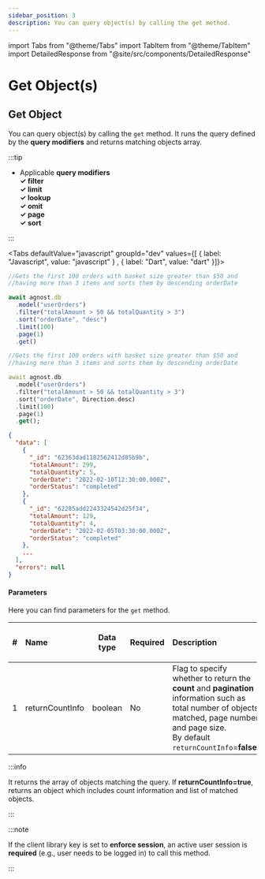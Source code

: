 ```yaml
---
sidebar_position: 3
description: You can query object(s) by calling the get method.
---
```


import Tabs from "@theme/Tabs"
import TabItem from "@theme/TabItem"
import DetailedResponse from "@site/src/components/DetailedResponse"

# Get Object(s)

## Get Object

You can query object(s) by calling the `get` method. It runs the query defined
by the **query modifiers** and returns matching objects array.

:::tip

- Applicable **query modifiers**<br /> **✓ filter** <br /> **✓ limit** <br />
  **✓ lookup** <br /> **✓ omit** <br /> **✓ page** <br /> **✓ sort**

:::

<Tabs defaultValue="javascript" groupId="dev" values={[ { label: "Javascript", value: "javascript" } , { label: "Dart", value: "dart" }]}>


<TabItem value="javascript">


```js
//Gets the first 100 orders with basket size greater than $50 and
//having more than 3 items and sorts them by descending orderDate

await agnost.db
  .model("userOrders")
  .filter("totalAmount > 50 && totalQuantity > 3")
  .sort("orderDate", "desc")
  .limit(100)
  .page(1)
  .get()
```

</TabItem>


<TabItem value="dart">


```dart
//Gets the first 100 orders with basket size greater than $50 and
//having more than 3 items and sorts them by descending orderDate

await agnost.db
  .model("userOrders")
  .filter("totalAmount > 50 && totalQuantity > 3")
  .sort("orderDate", Direction.desc)
  .limit(100)
  .page(1)
  .get();
```

</TabItem>


</Tabs>


<DetailedResponse title="Example response">


```json
{
  "data": [
    {
      "_id": "62363dad1182562412d85b9b",
      "totalAmount": 299,
      "totalQuantity": 5,
      "orderDate": "2022-02-10T12:30:00.000Z",
      "orderStatus": "completed"
    },
    {
      "_id": "62285add2243324542d25f34",
      "totalAmount": 129,
      "totalQuantity": 4,
      "orderDate": "2022-02-05T03:30:00.000Z",
      "orderStatus": "completed"
    },
    ...
  ],
  "errors": null
}
```

</DetailedResponse>


#### Parameters

Here you can find parameters for the `get` method.

| #   | <p><strong>Name</strong></p> | <p><strong>Data type</strong></p> | <p><strong>Required</strong></p> | <p><strong>Description </strong></p>                                                                                                                                                              |
| --- | :--------------------------- | --------------------------------- | -------------------------------- | :------------------------------------------------------------------------------------------------------------------------------------------------------------------------------------------------ |
| 1   | returnCountInfo              | boolean                           | No                               | Flag to specify whether to return the **count** and **pagination** information such as total number of objects matched, page number and page size. <br /> By default `returnCountInfo`=**false**. |

:::info

It returns the array of objects matching the query. If **returnCountInfo=true**,
returns an object which includes count information and list of matched objects.

:::

:::note

If the client library key is set to **enforce session**, an active user session
is **required** (e.g., user needs to be logged in) to call this method.

:::
